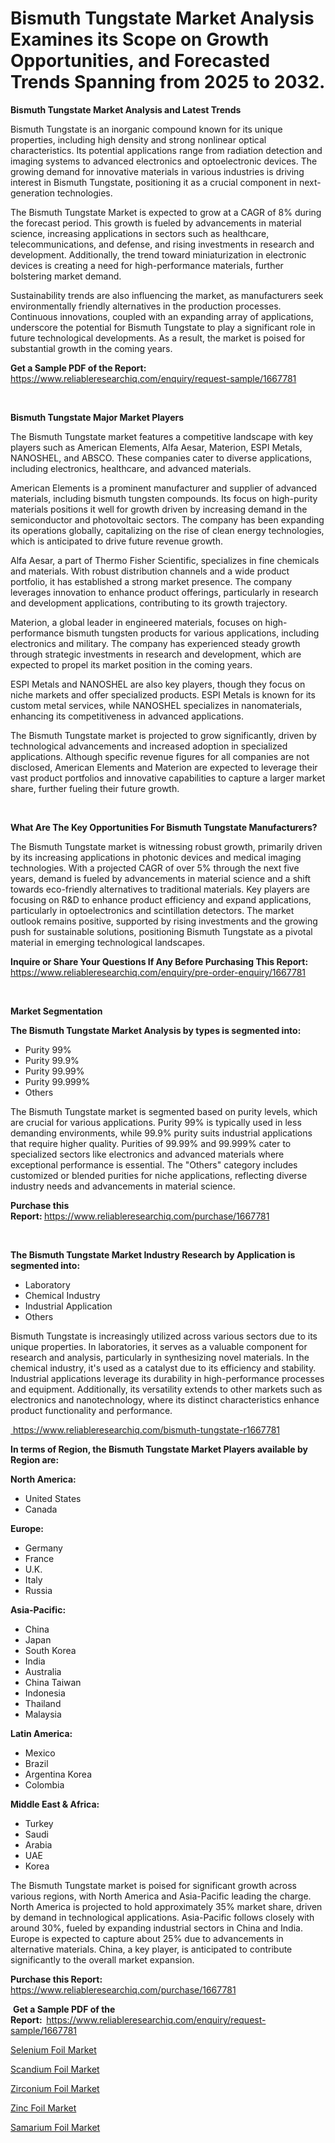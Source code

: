 <p><h1>Bismuth Tungstate Market Analysis Examines its Scope on Growth Opportunities, and Forecasted Trends Spanning from 2025 to 2032.</h1></p><p><strong>Bismuth Tungstate Market Analysis and Latest Trends</strong></p>
<p><p>Bismuth Tungstate is an inorganic compound known for its unique properties, including high density and strong nonlinear optical characteristics. Its potential applications range from radiation detection and imaging systems to advanced electronics and optoelectronic devices. The growing demand for innovative materials in various industries is driving interest in Bismuth Tungstate, positioning it as a crucial component in next-generation technologies.</p><p>The Bismuth Tungstate Market is expected to grow at a CAGR of 8% during the forecast period. This growth is fueled by advancements in material science, increasing applications in sectors such as healthcare, telecommunications, and defense, and rising investments in research and development. Additionally, the trend toward miniaturization in electronic devices is creating a need for high-performance materials, further bolstering market demand. </p><p>Sustainability trends are also influencing the market, as manufacturers seek environmentally friendly alternatives in the production processes. Continuous innovations, coupled with an expanding array of applications, underscore the potential for Bismuth Tungstate to play a significant role in future technological developments. As a result, the market is poised for substantial growth in the coming years.</p></p>
<p><strong>Get a Sample PDF of the Report:&nbsp;</strong> <a href="https://www.reliableresearchiq.com/enquiry/request-sample/1667781?utm_campaign=121&utm_medium=2&utm_source=Github&utm_content=ia&utm_term=07032025&utm_id=bismuth-tungstate">https://www.reliableresearchiq.com/enquiry/request-sample/1667781</a></p>
<p>&nbsp;</p>
<p><strong>Bismuth Tungstate Major Market Players</strong></p>
<p><p>The Bismuth Tungstate market features a competitive landscape with key players such as American Elements, Alfa Aesar, Materion, ESPI Metals, NANOSHEL, and ABSCO. These companies cater to diverse applications, including electronics, healthcare, and advanced materials.</p><p>American Elements is a prominent manufacturer and supplier of advanced materials, including bismuth tungsten compounds. Its focus on high-purity materials positions it well for growth driven by increasing demand in the semiconductor and photovoltaic sectors. The company has been expanding its operations globally, capitalizing on the rise of clean energy technologies, which is anticipated to drive future revenue growth.</p><p>Alfa Aesar, a part of Thermo Fisher Scientific, specializes in fine chemicals and materials. With robust distribution channels and a wide product portfolio, it has established a strong market presence. The company leverages innovation to enhance product offerings, particularly in research and development applications, contributing to its growth trajectory.</p><p>Materion, a global leader in engineered materials, focuses on high-performance bismuth tungsten products for various applications, including electronics and military. The company has experienced steady growth through strategic investments in research and development, which are expected to propel its market position in the coming years.</p><p>ESPI Metals and NANOSHEL are also key players, though they focus on niche markets and offer specialized products. ESPI Metals is known for its custom metal services, while NANOSHEL specializes in nanomaterials, enhancing its competitiveness in advanced applications.</p><p>The Bismuth Tungstate market is projected to grow significantly, driven by technological advancements and increased adoption in specialized applications. Although specific revenue figures for all companies are not disclosed, American Elements and Materion are expected to leverage their vast product portfolios and innovative capabilities to capture a larger market share, further fueling their future growth.</p></p>
<p>&nbsp;</p>
<p><strong>What Are The Key Opportunities For Bismuth Tungstate Manufacturers?</strong></p>
<p><p>The Bismuth Tungstate market is witnessing robust growth, primarily driven by its increasing applications in photonic devices and medical imaging technologies. With a projected CAGR of over 5% through the next five years, demand is fueled by advancements in material science and a shift towards eco-friendly alternatives to traditional materials. Key players are focusing on R&D to enhance product efficiency and expand applications, particularly in optoelectronics and scintillation detectors. The market outlook remains positive, supported by rising investments and the growing push for sustainable solutions, positioning Bismuth Tungstate as a pivotal material in emerging technological landscapes.</p></p>
<p><strong>Inquire or Share Your Questions If Any Before Purchasing This Report:</strong> <a href="https://www.reliableresearchiq.com/enquiry/pre-order-enquiry/1667781?utm_campaign=121&utm_medium=2&utm_source=Github&utm_content=ia&utm_term=07032025&utm_id=bismuth-tungstate">https://www.reliableresearchiq.com/enquiry/pre-order-enquiry/1667781</a></p>
<p>&nbsp;</p>
<p><strong>Market Segmentation</strong></p>
<p><strong>The Bismuth Tungstate Market Analysis by types is segmented into:</strong></p>
<p><ul><li>Purity 99%</li><li>Purity 99.9%</li><li>Purity 99.99%</li><li>Purity 99.999%</li><li>Others</li></ul></p>
<p><p>The Bismuth Tungstate market is segmented based on purity levels, which are crucial for various applications. Purity 99% is typically used in less demanding environments, while 99.9% purity suits industrial applications that require higher quality. Purities of 99.99% and 99.999% cater to specialized sectors like electronics and advanced materials where exceptional performance is essential. The "Others" category includes customized or blended purities for niche applications, reflecting diverse industry needs and advancements in material science.</p></p>
<p><strong>Purchase this Report:&nbsp;</strong><a href="https://www.reliableresearchiq.com/purchase/1667781?utm_campaign=121&utm_medium=2&utm_source=Github&utm_content=ia&utm_term=07032025&utm_id=bismuth-tungstate">https://www.reliableresearchiq.com/purchase/1667781</a></p>
<p>&nbsp;</p>
<p><strong>The Bismuth Tungstate Market Industry Research by Application is segmented into:</strong></p>
<p><ul><li>Laboratory</li><li>Chemical Industry</li><li>Industrial Application</li><li>Others</li></ul></p>
<p><p>Bismuth Tungstate is increasingly utilized across various sectors due to its unique properties. In laboratories, it serves as a valuable component for research and analysis, particularly in synthesizing novel materials. In the chemical industry, it's used as a catalyst due to its efficiency and stability. Industrial applications leverage its durability in high-performance processes and equipment. Additionally, its versatility extends to other markets such as electronics and nanotechnology, where its distinct characteristics enhance product functionality and performance.</p></p>
<p><a href="https://www.reliableresearchiq.com/bismuth-tungstate-r1667781?utm_campaign=121&utm_medium=2&utm_source=Github&utm_content=ia&utm_term=07032025&utm_id=bismuth-tungstate">&nbsp;https://www.reliableresearchiq.com/bismuth-tungstate-r1667781</a></p>
<p><strong>In terms of Region, the Bismuth Tungstate Market Players available by Region are:</strong></p>
<p>
    <p> <strong> North America: </strong>
        <ul>
            <li>United States</li>
            <li>Canada</li>
        </ul>
        </p> 
    <p> <strong> Europe: </strong>
        <ul>
            <li>Germany</li>
            <li>France</li>
            <li>U.K.</li>
            <li>Italy</li>
            <li>Russia</li>
        </ul>
        </p> 
    <p> <strong> Asia-Pacific: </strong>
        <ul>
            <li>China</li>
            <li>Japan</li>
            <li>South Korea</li>
            <li>India</li>
            <li>Australia</li>
            <li>China Taiwan</li>
            <li>Indonesia</li>
            <li>Thailand</li>
            <li>Malaysia</li>
        </ul>
        </p> 
    <p> <strong> Latin America: </strong>
        <ul>
            <li>Mexico</li>
            <li>Brazil</li>
            <li>Argentina Korea</li>
            <li>Colombia</li>
        </ul>
        </p> 
    <p> <strong> Middle East & Africa: </strong>
        <ul>
            <li>Turkey</li>
            <li>Saudi</li>
            <li>Arabia</li>
            <li>UAE</li>
            <li>Korea</li>
        </ul>
    </p>
    </p>
<p><p>The Bismuth Tungstate market is poised for significant growth across various regions, with North America and Asia-Pacific leading the charge. North America is projected to hold approximately 35% market share, driven by demand in technological applications. Asia-Pacific follows closely with around 30%, fueled by expanding industrial sectors in China and India. Europe is expected to capture about 25% due to advancements in alternative materials. China, a key player, is anticipated to contribute significantly to the overall market expansion.</p></p>
<p><strong>Purchase this Report: </strong><a href="https://www.reliableresearchiq.com/purchase/1667781?utm_campaign=121&utm_medium=2&utm_source=Github&utm_content=ia&utm_term=07032025&utm_id=bismuth-tungstate">https://www.reliableresearchiq.com/purchase/1667781</a></p>
<p>&nbsp;<strong>Get a Sample PDF of the Report:&nbsp;&nbsp;</strong><a href="https://www.reliableresearchiq.com/enquiry/request-sample/1667781?utm_campaign=121&utm_medium=2&utm_source=Github&utm_content=ia&utm_term=07032025&utm_id=bismuth-tungstate">https://www.reliableresearchiq.com/enquiry/request-sample/1667781</a></p>
<p><strong></strong></p>
<p><p><a href="https://github.com/kadutjoelly83/Market-Research-Report-List-1/blob/main/selenium-foil-market.md?utm_campaign=121&utm_medium=2&utm_source=Github&utm_content=ia&utm_term=07032025&utm_id=bismuth-tungstate">Selenium Foil Market</a></p><p><a href="https://github.com/iperitvik8/Market-Research-Report-List-1/blob/main/scandium-foil-market.md?utm_campaign=121&utm_medium=2&utm_source=Github&utm_content=ia&utm_term=07032025&utm_id=bismuth-tungstate">Scandium Foil Market</a></p><p><a href="https://github.com/snaikraso/Market-Research-Report-List-1/blob/main/zirconium-foil-market.md?utm_campaign=121&utm_medium=2&utm_source=Github&utm_content=ia&utm_term=07032025&utm_id=bismuth-tungstate">Zirconium Foil Market</a></p><p><a href="https://github.com/shimweummul/Market-Research-Report-List-1/blob/main/zinc-foil-market.md?utm_campaign=121&utm_medium=2&utm_source=Github&utm_content=ia&utm_term=07032025&utm_id=bismuth-tungstate">Zinc Foil Market</a></p><p><a href="https://github.com/frodanlert/Market-Research-Report-List-1/blob/main/samarium-foil-market.md?utm_campaign=121&utm_medium=2&utm_source=Github&utm_content=ia&utm_term=07032025&utm_id=bismuth-tungstate">Samarium Foil Market</a></p></p>